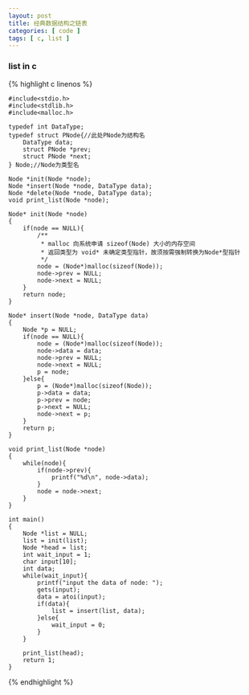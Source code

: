 ```yaml
---
layout: post
title: 经典数据结构之链表
categories: [ code ]
tags: [ c, list ]
---
```


### list in c

{% highlight c linenos %}

    #include<stdio.h>
    #include<stdlib.h>
    #include<malloc.h>
    
    typedef int DataType;
    typedef struct PNode{//此处PNode为结构名
        DataType data;
        struct PNode *prev;
        struct PNode *next;
    } Node;//Node为类型名
    
    Node *init(Node *node);
    Node *insert(Node *node, DataType data);
    Node *delete(Node *node, DataType data);
    void print_list(Node *node);
    
    Node* init(Node *node)
    {
        if(node == NULL){
            /**
             * malloc 向系统申请 sizeof(Node) 大小的内存空间
             * 返回类型为 void* 未确定类型指针，故须按需强制转换为Node*型指针
             */
            node = (Node*)malloc(sizeof(Node));
            node->prev = NULL;
            node->next = NULL;
        }
        return node;
    }
    
    Node* insert(Node *node, DataType data)
    {
        Node *p = NULL;
        if(node == NULL){
            node = (Node*)malloc(sizeof(Node));
            node->data = data;
            node->prev = NULL;
            node->next = NULL;
            p = node;
        }else{
            p = (Node*)malloc(sizeof(Node));
            p->data = data;
            p->prev = node;
            p->next = NULL;
            node->next = p;
        }
        return p;
    }
    
    void print_list(Node *node)
    {
        while(node){
            if(node->prev){
                printf("%d\n", node->data);
            }
            node = node->next;
        }
    }
    
    int main()
    {
        Node *list = NULL;
        list = init(list);
        Node *head = list;
        int wait_input = 1;
        char input[10];
        int data;
        while(wait_input){
            printf("input the data of node: ");
            gets(input);
            data = atoi(input);
            if(data){
                list = insert(list, data);
            }else{
                wait_input = 0;
            }
        }                                 
    
        print_list(head);
        return 1;
    }
    
{% endhighlight %}
